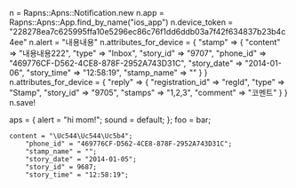 n = Rapns::Apns::Notification.new
n.app = Rapns::Apns::App.find_by_name("ios_app")
n.device_token = "228278ea7c625995ffa10e5296ec86c76f1dd6ddb03a7f42f634837b23b4c4ee"
n.alert = "내용내용"
n.attributes_for_device = {
  "stamp" => {
    "content" => "내용내용222",
    "type" => "Inbox",
    "story_id" => "9707",
    "phone_id" => "469776CF-D562-4CE8-878F-2952A743D31C",
    "story_date" => "2014-01-06",
    "story_time" => "12:58:19",
    "stamp_name" => ""
  }
}
n.attributes_for_device = {
  "reply" => {
    "registration_id" => "regId",
    "type" => "Stamp",
    "story_id" => "9705",
    "stamps" => "1,2,3",
    "comment" => "코멘트"
  }
}
n.save!


aps =     {
        alert = "hi mom!";
        sound = default;
    };
    foo = bar;

    content = "\Uc544\Uc544\Uc5b4";
        "phone_id" = "469776CF-D562-4CE8-878F-2952A743D31C";
        "stamp_name" = "";
        "story_date" = "2014-01-05";
        "story_id" = 9687;
        "story_time" = "12:58:19";